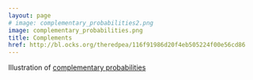 ```yaml
---
layout: page
# image: complementary_probabilities2.png
image: complementary_probabilities.png
title: Complements
href: http://bl.ocks.org/theredpea/116f91986d20f4eb505224f00e56cd86
---
```

Illustration of [complementary probabilities](http://bl.ocks.org/theredpea/116f91986d20f4eb505224f00e56cd86)